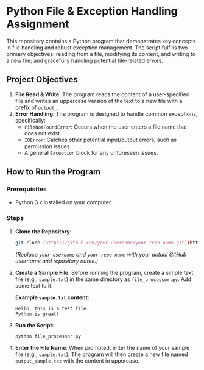 # Python File & Exception Handling Assignment

This repository contains a Python program that demonstrates key concepts in file handling and robust exception management. The script fulfills two primary objectives: reading from a file, modifying its content, and writing to a new file; and gracefully handling potential file-related errors.

## **Project Objectives**

1.  **File Read & Write**: The program reads the content of a user-specified file and writes an uppercase version of the text to a new file with a prefix of `output_`.
2.  **Error Handling**: The program is designed to handle common exceptions, specifically:
    * `FileNotFoundError`: Occurs when the user enters a file name that does not exist.
    * `IOError`: Catches other potential input/output errors, such as permission issues.
    * A general `Exception` block for any unforeseen issues.

## **How to Run the Program**

### **Prerequisites**

* Python 3.x installed on your computer.

### **Steps**

1.  **Clone the Repository**:
    ```bash
    git clone [https://github.com/your-username/your-repo-name.git](https://github.com/your-username/your-repo-name.git)
    ```
    *(Replace `your-username` and `your-repo-name` with your actual GitHub username and repository name.)*

2.  **Create a Sample File**:
    Before running the program, create a simple text file (e.g., `sample.txt`) in the same directory as `file_processor.py`. Add some text to it.

    **Example `sample.txt` content:**
    ```
    Hello, this is a test file.
    Python is great!
    ```

3.  **Run the Script**:
    ```bash
    python file_processor.py
    ```

4.  **Enter the File Name**:
    When prompted, enter the name of your sample file (e.g., `sample.txt`). The program will then create a new file named `output_sample.txt` with the content in uppercase.
